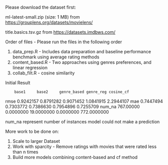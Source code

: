 Please download the dataset first:

ml-latest-small.zip (size: 1 MB) from https://grouplens.org/datasets/movielens/

title.basics.tsv.gz from https://datasets.imdbws.com/

Order of files - Please run the files in the following order
1. data_prep.R - Includes data preparation and baseline performance benchmark using average rating methods
2. content_based.R - Two approaches using genres preferences, and linear regression
3. collab_filt.R - cosine similarity

Initial Result

        base1     base2     genre_based genre_reg cosine_cf
rmse    0.9242157 0.8791282 0.9071452   1.0841915 2.2944107
mae     0.7447494 0.7303772 0.7386630   0.7954896 0.7255709
num_na  767.00000 0.0000000 19.0000000  0.0000000 772.0000000

num_na represent number of instances model could not make a prediction

More work to be done on:
  1. Scale to larger Dataset
  2. Work with sparcity - Remove ratings with movies that were rated less than n times
  3. Build more models combining content-based and cf method
